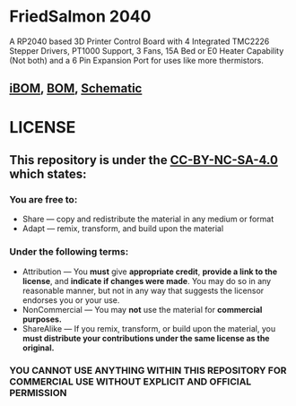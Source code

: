 # FriedSalmon 2040
 A RP2040 based 3D Printer Control Board with 4 Integrated TMC2226 Stepper Drivers, PT1000 Support, 3 Fans, 15A Bed or E0 Heater Capability (Not both) and a 6 Pin Expansion Port for uses like more thermistors.

## [iBOM](https://htmlpreview.github.io/?https://github.com/Fisheiyy/FriedSalmon-2040/blob/main/ibom.html), [BOM](https://docs.google.com/spreadsheets/d/14QsYPZ2W0OHOI4rb1B9p2Xh1mv_zn3-QTaiTen--Nhw/edit#gid=1487594272), [Schematic](https://github.com/Fisheiyy/FriedSalmon-2040/blob/main/rp2040-board.pdf)


# LICENSE
 ## This repository is under the [CC-BY-NC-SA-4.0](https://creativecommons.org/licenses/by-nc-sa/4.0/) which states:
 ### You are free to:
   - Share — copy and redistribute the material in any medium or format
   - Adapt — remix, transform, and build upon the material

 ### Under the following terms:
  - Attribution — You **must** give **appropriate credit**, **provide a link to the license**, and **indicate if changes were made**. You may do so in any reasonable manner, but not in     any way that suggests the licensor endorses you or your use.
  - NonCommercial — You may **not** use the material for **commercial purposes.**
  - ShareAlike — If you remix, transform, or build upon the material, you **must distribute your contributions under the same license as the original.**

 ### **YOU CANNOT USE ANYTHING WITHIN THIS REPOSITORY FOR COMMERCIAL USE WITHOUT EXPLICIT AND OFFICIAL PERMISSION**